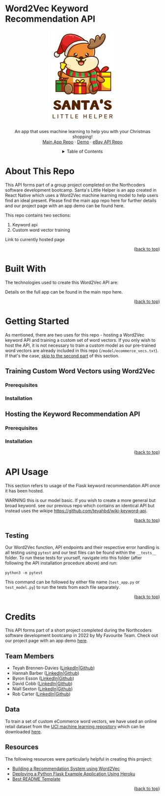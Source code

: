 # Word2Vec Keyword Recommendation API

<div align="center">
  <a href="https://northcoders.com/projects/nov-2022/santas-little-helper">
    <img src="images/logo.png" alt="Santa's Little Helper Logo">
  </a>

  <p align="center">
    An app that uses machine learning to help you with your Christmas shopping!
    <br>
    <a href="https://github.com/robcarter123/react-final-project">Main App Repo</a>
    ·
    <a href="https://northcoders.com/projects/nov-2022/santas-little-helper">Demo</a>
    ·
    <a href="https://github.com/2202Hannah/final-project-be-ebay">eBay API Repo</a>
  </p>

  <details>
  <summary>Table of Contents</summary>
  <div>
    <a href="#about-this-repo">About This Repo</a><br>
    <a href="#built-with">Built With</a><br>
    <a href="#getting-started">Getting Started</a><br>
    <a href="#testing">Testing</a><br>
    <a href="#credits">Credits</a><br>
  </div>
</details>
</div>

# About This Repo

This API forms part of a group project completed on the Northcoders software development bootcamp. Santa's Little Helper is an app created in React Native which uses a Word2Vec machine learning model to help users find an ideal present. Please find the main app repo here for further details and our project page with an app demo can be found here.

This repo contains two sections:

1. Keyword api
2. Custom word vector training

Link to currently hosted page

<p align="right">(<a href="#word2vec-keyword-api">back to top</a>)</p>

# Built With

The technologies used to create this Word2Vec API are:

Details on the full app can be found in the main repo here.

<p align="right">(<a href="#word2vec-keyword-api">back to top</a>)</p>

# Getting Started

As mentioned, there are two uses for this repo - hosting a Word2Vec keyword API and training a custom set of word vectors. If you only wish to host the API, it is not necessary to train a custom model as our pre-trained word vectors are already included in this repo (`/model/ecommerce_vecs.txt`). If that's the case, <a href="#2.-hosting-a-keyword-recommendation-api">skip to the second part</a> of this section.

## Training Custom Word Vectors using Word2Vec

### Prerequisites

### Installation

## Hosting the Keyword Recommendation API

### Prerequisites

### Installation

<p align="right">(<a href="#word2vec-keyword-api">back to top</a>)</p>

# API Usage

This section refers to usage of the Flask keyword recommendation API once it has been hosted.

WARNING this is our model basic. If you wish to create a more general but broad keyword. see our previous repo which contains an identical API but instead uses the wikipe https://github.com/teyahbd/wiki-keyword-api.

<p align="right">(<a href="#word2vec-keyword-api">back to top</a>)</p>

## Testing

Our Word2Vec function, API endpoints and their respective error handling is all testing using `pytest` and our test files can be found within the `__tests__` folder. To run these tests for yourself, navigate into this folder (after following the API installation procedure above) and run:

`python3 -m pytest`

This command can be followed by either file name (`test_app.py` or `test_model.py`) to run the tests from each file separately.

<p align="right">(<a href="#word2vec-keyword-api">back to top</a>)</p>

# Credits

This API forms part of a short project completed during the Northcoders software development bootcamp in 2022 by My Favourite Team. Check out our project page with an app demo [here](https://northcoders.com/projects/nov-2022/santas-little-helper).

## Team Members

- Teyah Brennen-Davies ([LinkedIn](https://www.linkedin.com/in/teyah-brennen-davies/)|[Github](https://github.com/teyahbd))
- Hannah Barber ([LinkedIn](https://www.linkedin.com/in/hannah-barber-036a7a97/)|[Github](https://github.com/2202Hannah))
- Byron Esson ([LinkedIn](https://www.linkedin.com/in/byron-esson-4181121a7/)|[Github](https://github.com/byronEsson))
- David Cobb ([LinkedIn](https://www.linkedin.com/in/david-cobb-925600253/)|[Github](https://github.com/DavidCobb606))
- Niall Sexton ([LinkedIn](https://www.linkedin.com/in/niall-sexton-64a9821b3)|[Github](https://github.com/NiallSexton))
- Rob Carter ([LinkedIn](https://www.linkedin.com/in/rob-carter-906145a8/)|[Github](https://github.com/robcarter123))

## Data

To train a set of custom eCommerce word vectors, we have used an online retail dataset from the [UCI machine learning repository](https://archive.ics.uci.edu/ml/index.php) which can be downloaded [here](https://archive.ics.uci.edu/ml/machine-learning-databases/00352/).

## Resources

The following resources were particularly helpful in creating this project:

- [Building a Recommendation System using Word2Vec](https://www.analyticsvidhya.com/blog/2019/07/how-to-build-recommendation-system-word2vec-python/)
- [Deploying a Python Flask Example Application Using Heroku](https://realpython.com/flask-by-example-part-1-project-setup/)
- [Best README Template](https://github.com/othneildrew/Best-README-Template)

<p align="right">(<a href="#word2vec-keyword-api">back to top</a>)</p>
